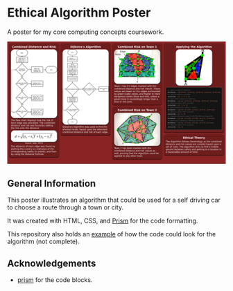 # Ethical Algorithm Poster

A poster for my core computing concepts coursework.

![Thumbnail](./Thumbnail.png)

## General Information

This poster illustrates an algorithm that could be used for a self driving car to choose a route through a town or city.

It was created with HTML, CSS, and [Prism](https://prismjs.com) for the code formatting.

This repository also holds an [example](./ethical-algorithm/main.py) of how the code could look for the algorithm (not complete).

## Acknowledgements

- [prism](https://prismjs.com/) for the code blocks.
